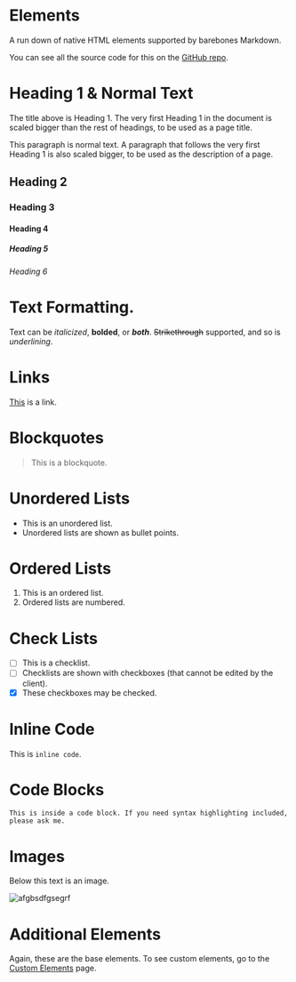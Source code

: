 # Elements

A run down of native HTML elements supported by barebones Markdown.

You can see all the source code for this on the [GitHub repo](https://github.com/RealSGII2/wise-software-docs-storage/blob/main/enterprise/markdown/elements.md).

# Heading 1 & Normal Text

The title above is Heading 1. The very first Heading 1 in the document is scaled bigger than the rest of headings, to be used as a page title.

This paragraph is normal text. A paragraph that follows the very first Heading 1 is also scaled bigger, to be used as the description of a page.

## Heading 2

### Heading 3

#### Heading 4

##### Heading 5

###### Heading 6

# Text Formatting.

Text can be *italicized*, **bolded**, or ***both***. ~~Strikethrough~~ supported, and so is _underlining_.

# Links

[This](https://google.com/) is a link.

# Blockquotes

> This is a blockquote.

# Unordered Lists

- This is an unordered list.
- Unordered lists are shown as bullet points.

# Ordered Lists

1. This is an ordered list.
2. Ordered lists are numbered.

# Check Lists
- [ ] This is a checklist.
- [ ] Checklists are shown with checkboxes (that cannot be edited by the client).
- [x] These checkboxes may be checked.

# Inline Code

This is `inline code`.

# Code Blocks

```
This is inside a code block. If you need syntax highlighting included, please ask me.
```

# Images

Below this text is an image.

![afgbsdfgsegrf](https://user-images.githubusercontent.com/41650610/209407968-e90619fa-a34c-47b4-8018-9d57e3b14535.png)

# Additional Elements

Again, these are the base elements. To see custom elements, go to the [Custom Elements](/enterprise/markdown/custom-elements) page.
